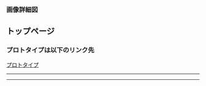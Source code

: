 ### 画像詳細図
## トップページ
### プロトタイプは以下のリンク先
[プロトタイプ](https://www.figma.com/files/recent?fuid=983931705083120896)
*****

*****
